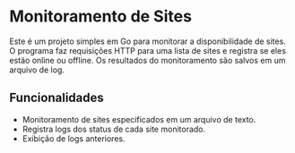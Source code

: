# Monitoramento de Sites
Este é um projeto simples em Go para monitorar a disponibilidade de sites. O programa faz requisições HTTP para uma lista de sites e registra se eles estão online ou offline. Os resultados do monitoramento são salvos em um arquivo de log.

## Funcionalidades
* Monitoramento de sites especificados em um arquivo de texto.
* Registra logs dos status de cada site monitorado.
* Exibição de logs anteriores.
